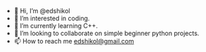 - 👋 Hi, I’m @edshikol
- 👀 I’m interested in coding.
- 🌱 I’m currently learning C++.
- 💞️ I’m looking to collaborate on simple beginner python projects.
- 📫 How to reach me edshikol@gmail.com

<!---
edshikol/edshikol is a ✨ special ✨ repository because its `README.md` (this file) appears on your GitHub profile.
You can click the Preview link to take a look at your changes.
--->
